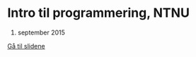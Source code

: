 # Intro til programmering, NTNU

1. september 2015


[Gå til slidene](http://tmn.github.io/intro-itgk-2015)
